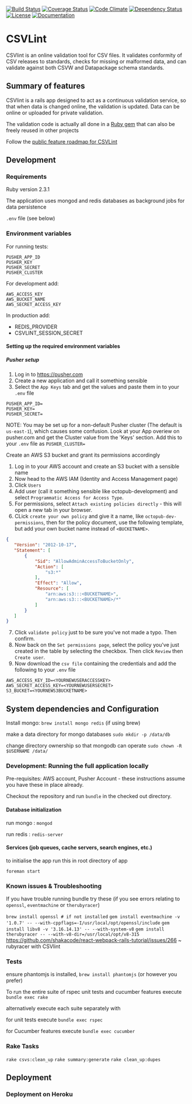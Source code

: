 [![Build Status](https://travis-ci.com/Data-Liberation-Front/csvlint.io.svg?branch=master)](https://travis-ci.com/Data-Liberation-Front/csvlint.io)
[![Coverage Status](https://img.shields.io/coveralls/Data-Liberation-Front/csvlint.io/badge.png)](https://coveralls.io/r/Data-Liberation-Front/csvlint.io)
[![Code Climate](https://codeclimate.com/github/Data-Liberation-Front/csvlint.io.png)](https://codeclimate.com/github/Data-Liberation-Front/csvlint.io)
[![Dependency Status](https://img.shields.io/librariesio/github/Data-Liberation-Front/csvlint.io)](https://libraries.io/github/Data-Liberation-Front/csvlint.io)
[![License](https://img.shields.io/:license-mit-green.svg)](https://theodi.mit-license.org/)
[![Documentation](https://inch-ci.org/github/Data-Liberation-Front/csvlint.io.svg?branch=master&style=shields)](https://inch-ci.org/github/Data-Liberation-Front/csvlint.io)

# CSVLint

CSVlint is an online validation tool for CSV files. It validates conformity of CSV releases to standards, checks for missing or malformed data, and can validate against both CSVW and Datapackage schema standards.

## Summary of features

CSVlint is a rails app designed to act as a continuous validation service, so that when data is changed online, the validation is updated. Data can be online or uploaded for private validation.

The validation code is actually all done in a [Ruby gem](https://github.com/Data-Liberation-Front/csvlint.rb) that can also be freely reused in other projects

Follow the [public feature roadmap for CSVLint](https://trello.com/b/2xc7Q0kd/labs-public-toolbox-roadmap?menu=filter&filter=label:CSVlint)

## Development

### Requirements

Ruby version 2.3.1

The application uses mongod and redis databases as background jobs for data persistence

`.env` file (see below)

### Environment variables

For running tests:
```
PUSHER_APP_ID
PUSHER_KEY
PUSHER_SECRET
PUSHER_CLUSTER
```

For development add:
```
AWS_ACCESS_KEY
AWS_BUCKET_NAME
AWS_SECRET_ACCESS_KEY
```

In production add:

* REDIS_PROVIDER
* CSVLINT_SESSION_SECRET

#### Setting up the required environment variables

##### Pusher setup

1. Log in to https://pusher.com
2. Create a new application and call it something sensible
3. Select the ```App Keys``` tab and get the values and paste them in to your ```.env``` file

```
PUSHER_APP_ID=
PUSHER_KEY=
PUSHER_SECRET=
```

NOTE: You may be set up for a non-default Pusher cluster (The default is ```us-east-1```), which causes some confusion. Look at your App overiew on pusher.com and get the Cluster value from the 'Keys' section. Add this to your ```.env``` file as ```PUSHER_CLUSTER=```

Create an AWS S3 bucket and grant its permissions accordingly

1. Log in to your AWS account and create an S3 bucket with a sensible name
2. Now head to the AWS IAM (Identity and Access Management page)
3. Click ```Users```
4. Add user (call it something sensible like octopub-development) and select ```Programmatic Access for Access Type```.
5. For permissions, select ```Attach existing policies directly``` - this will open a new tab in your browser.
6. CLick ```create your own policy``` and give it a name, like ```octopub-dev-permissions```, then for the policy document, use the following template, but add your own bucket name instead of ```<BUCKETNAME>```.
 ```json
{
    "Version": "2012-10-17",
    "Statement": [
        {
            "Sid": "AllowAdminAccessToBucketOnly",
            "Action": [
                "s3:*"
            ],
            "Effect": "Allow",
            "Resource": [
                "arn:aws:s3:::<BUCKETNAME>",
                "arn:aws:s3:::<BUCKETNAME>/*"
            ]
        }
    ]
}
```
7. Click ```validate policy``` just to be sure you've not made a typo. Then confirm.
8. Now back on the ```Set permissions page```, select the policy you've just created in the table by selecting the checkbox. Then click ```Review``` then ```Create user```.
9. Now download the ```csv file``` containing the credentials and add the following to your ```.env``` file

```
AWS_ACCESS_KEY_ID=<YOURNEWUSERACCESSKEY>
AWS_SECRET_ACCESS_KEY=<YOURNEWUSERSECRET>
S3_BUCKET=<YOURNEWS3BUCKETNAME>
```

## System dependencies and Configuration

Install mongo:
    `brew install mongo redis` (if using brew)

make a data directory for mongo databases
  `sudo mkdir -p /data/db`

change directory ownership so that mongodb can operate
  `sudo chown -R $USERNAME /data/`

### Development: Running the full application locally

Pre-requisites: AWS account, Pusher Account - these instructions assume you have these in place already.

Checkout the repository and run ```bundle``` in the checked out directory.

#### Database initialization

run mongo  : `mongod`

run redis  : `redis-server`

#### Services (job queues, cache servers, search engines, etc.)

to initialise the app run this in root directory of app

`foreman start`

### Known issues & Troubleshooting

If you have trouble running bundle try these (if you see errors relating to `openssl`, `eventmachine` or `therubyracer`)

`brew install openssl # if not installed`
`gem install eventmachine -v '1.0.7' -- --with-cppflags=-I/usr/local/opt/openssl/include`
`gem install libv8 -v '3.16.14.13' -- --with-system-v8`
`gem install therubyracer -- --with-v8-dir=/usr/local/opt/v8-315 `
https://github.com/shakacode/react-webpack-rails-tutorial/issues/266 ~ rubyracer with CSVlint

### Tests

ensure phantomjs is installed, `brew install phantomjs` (or however you prefer)

To run the entire suite of rspec unit tests and cucumber features execute
`bundle exec rake`

alternatively execute each suite separately with

for unit tests execute `bundle exec rspec`

for Cucumber features execute `bundle exec cucumber`

### Rake Tasks

`rake csvs:clean_up`
`rake summary:generate`
`rake clean_up:dupes`

## Deployment

### Deployment on Heroku
